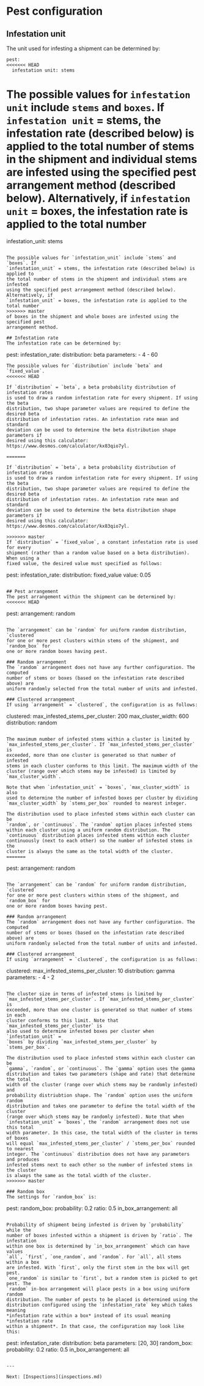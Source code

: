 # Pest configuration

## Infestation unit
The unit used for infesting a shipment can be determined by:
```
pest:
<<<<<<< HEAD
  infestation unit: stems
```

The possible values for `infestation unit` include `stems` and `boxes`. If
`infestation unit` = stems, the infestation rate (described below) is applied to
the total number of stems in the shipment and individual stems are infested
using the specified pest arrangement method (described below). Alternatively, if
`infestation unit` = boxes, the infestation rate is applied to the total number
=======
  infestation_unit: stems
```

The possible values for `infestation_unit` include `stems` and `boxes`. If
`infestation_unit` = stems, the infestation rate (described below) is applied to
the total number of stems in the shipment and individual stems are infested
using the specified pest arrangement method (described below). Alternatively, if
`infestation_unit` = boxes, the infestation rate is applied to the total number
>>>>>>> master
of boxes in the shipment and whole boxes are infested using the specified pest
arrangement method.

## Infestation rate
The infestation rate can be determined by:
```
pest:
  infestation_rate:
    distribution: beta
    parameters:
    - 4
    - 60
```
The possible values for `distribution` include `beta` and `fixed_value`.
<<<<<<< HEAD

If `distribution` = `beta`, a beta probability distribution of infestation rates
is used to draw a random infestation rate for every shipment. If using the beta
distribution, two shape parameter values are required to define the desired beta
distribution of infestation rates. An infestation rate mean and standard
deviation can be used to determine the beta distribution shape parameters if
desired using this calculator: https://www.desmos.com/calculator/kx83qio7yl.

=======

If `distribution` = `beta`, a beta probability distribution of infestation rates
is used to draw a random infestation rate for every shipment. If using the beta
distribution, two shape parameter values are required to define the desired beta
distribution of infestation rates. An infestation rate mean and standard
deviation can be used to determine the beta distribution shape parameters if
desired using this calculator: https://www.desmos.com/calculator/kx83qio7yl.

>>>>>>> master
If `distribution` = `fixed_value`, a constant infestation rate is used for every
shipment (rather than a random value based on a beta distribution). When using a
fixed value, the desired value must specified as follows:

```
pest:
  infestation_rate:
    distribution: fixed_value
    value: 0.05
```

## Pest arrangement
The pest arrangement within the shipment can be determined by:
<<<<<<< HEAD

```
pest:
  arrangement: random
```

The `arrangement` can be `random` for uniform random distribution, `clustered`
for one or more pest clusters within stems of the shipment, and `random_box` for
one or more random boxes having pest.

### Random arrangement
The `random` arrangement does not have any further configuration. The computed
number of stems or boxes (based on the infestation rate described above) are
uniform randomly selected from the total number of units and infested.

### Clustered arrangement
If using `arrangement` = `clustered`, the configuration is as follows:

```
  clustered:
    max_infested_stems_per_cluster: 200
    max_cluster_width: 600
    distribution: random
```

The maximum number of infested stems within a cluster is limited by
`max_infested_stems_per_cluster`. If `max_infested_stems_per_cluster` is
exceeded, more than one cluster is generated so that number of infested
stems in each cluster conforms to this limit. The maximum width of the
cluster (range over which stems may be infested) is limited by
`max_cluster_width`.

Note that when `infestation_unit` = `boxes`, `max_cluster_width` is also
used to determine the number of infested boxes per cluster by dividing
`max_cluster_width` by `stems_per_box` rounded to nearest integer.

The distribution used to place infested stems within each cluster can be
`random`, or `continuous`. The `random` option places infested stems
within each cluster using a uniform random distribution. The
`continuous` distribution places infested stems within each cluster
continuously (next to each other) so the number of infested stems in the
cluster is always the same as the total width of the cluster.
=======

```
pest:
  arrangement: random
```

The `arrangement` can be `random` for uniform random distribution, `clustered`
for one or more pest clusters within stems of the shipment, and `random_box` for
one or more random boxes having pest.

### Random arrangement
The `random` arrangement does not have any further configuration. The computed
number of stems or boxes (based on the infestation rate described above) are
uniform randomly selected from the total number of units and infested.

### Clustered arrangement
If using `arrangement` = `clustered`, the configuration is as follows:

```
  clustered:
    max_infested_stems_per_cluster: 10
    distribution: gamma
    parameters:
    - 4
    - 2
```

The cluster size in terms of infested stems is limited by
`max_infested_stems_per_cluster`. If `max_infested_stems_per_cluster` is
exceeded, more than one cluster is generated so that number of stems in each
cluster conforms to this limit. Note that `max_infested_stems_per_cluster` is
also used to determine infested boxes per cluster when `infestation_unit` =
`boxes` by dividing `max_infested_stems_per_cluster` by `stems_per_box`.

The distribution used to place infested stems within each cluster can be
`gamma`, `random`, or `continuous`. The `gamma` option uses the gamma
distribution and takes two parameters (shape and rate) that determine the total
width of the cluster (range over which stems may be randomly infested) and
probability distriubtion shape. The `random` option uses the uniform random
distribution and takes one parameter to define the total width of the cluster
(range over which stems may be randomly infested). Note that when
`infestation_unit` = `boxes`, the `random` arrangement does not use this total
width parameter. In this case, the total width of the cluster in terms of boxes
will equal `max_infested_stems_per_cluster` / `stems_per_box` rounded to nearest
integer. The `continuous` distribution does not have any parameters and produces
infested stems next to each other so the number of infested stems in the cluster
is always the same as the total width of the cluster.
>>>>>>> master

### Random box
The settings for `random_box` is:

```
pest:
  random_box:
    probability: 0.2
    ratio: 0.5
    in_box_arrangement: all
```

Probability of shipment being infested is driven by `probability` while the
number of boxes infested within a shipment is driven by `ratio`. The infestation
within one box is determined by `in_box_arrangement` which can have values
`all`, `first`, `one_random`, and `random`. For `all`, all stems within a box
are infested. With `first`, only the first stem in the box will get pest.
`one_random` is similar to `first`, but a random stem is picked to get pest. The
`random` in-box arrangement will place pests in a box using uniform random
distribution. The number of pests to be placed is determined using the
distribution configured using the `infestation_rate` key which takes meaning
*infestation rate within a box* instead of its usual meaning *infestation rate
within a shipment*. In that case, the configuration may look like this:

```
pest:
  infestation_rate:
    distribution: beta
    parameters: [20, 30]
  random_box:
    probability: 0.2
    ratio: 0.5
    in_box_arrangement: all
```

---

Next: [Inspections](inspections.md)
